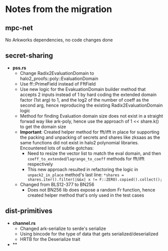 # Notes from the migration

## mpc-net

No Arkworks dependencies, no code changes done

## secret-sharing

- **pss.rs**
  - Change Radix2EvaluationDomain to halo2_proofs::poly::EvaluationDomain
  - Use ff::PrimeField instead of FftField
  - Use new logic for the EvakuationDomain builder method that accepts 2 inputs instead of 1 by hard coding the extended domain factor (1st arg) to 1, and the log2 of the number of coeff as the second arg, hence reproducing the existing Radix2EvaluationDomain logic
  - Method for finding Evaluation domain size does not exist in a straight forwad way like ark-poly, hence use the approach of 1 << share.k() to get the domain size
  - **Important**: Created helper method for fft/ifft in place for supporting the packing and unpacking of secrets and shares like zksaas as the same functions did not exist in halo2 polynomial libraries.
  Encountered lots of subtle gotchas:
    - Need to resize the vector list to match the eval domain, and then `coeff_to_extended`/`lagrange_to_coeff` methods for fft/ifft respectively
    - This new approach resulted in refactoring the logic in `unpack2_in_place` method's last line: `*shares = shares.iter().filter(|&&x| x != F::ZERO).copied().collect();`
  - Changed from BLS12-377 to BN256
    - Does not BN256 lib does expose a random Fr function, hence created helper method that's only used in the test cases

## dist-primitives

- **channel.rs**
  - Changed ark-serialize to serde's serialize
  - Using bincode for the type of data that gets serialized/deserialized
  - HRTB for the Deserialize trait
- **